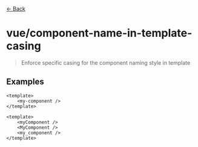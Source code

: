[&#x2190; Back](./)
# vue/component-name-in-template-casing

> Enforce specific casing for the component naming style in template
 

## Examples

<code-highlight>
 
<div slot="correct">

```vue
<template>
    <my-component />
</template>
```

</div>

 
<div slot="incorrect">

```vue
<template>
    <myComponent />
    <MyComponent />
    <my_component />
</template>
```

</div>

 
</code-highlight>

